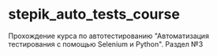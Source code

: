 # stepik_auto_tests_course
Прохождение курса по автотестированию "Автоматизация тестирования с помощью Selenium и Python". Раздел №3
